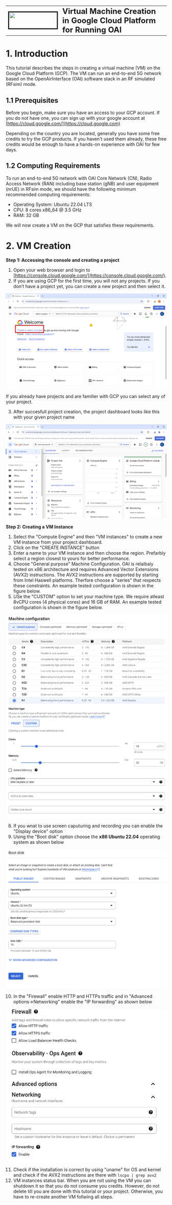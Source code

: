 <table style="border-collapse: collapse; border: none;">
  <tr style="border-collapse: collapse; border: none;">
    <td style="border-collapse: collapse; border: none;">
      <a href="http://www.openairinterface.org/">
         <img src="./images/oai_final_logo.png" alt="" border=3 height=50 width=150>
         </img>
      </a>
    </td>
    <td style="border-collapse: collapse; border: none; vertical-align: center;">
      <b><font size = "5">Virtual Machine Creation in Google Cloud Platform for Running OAI</font></b>
    </td>
  </tr>
</table>



#  1. Introduction
This tutorial describes the steps in creating a virtual machine (VM) on the Google Cloud Platform (GCP). The VM can run an end-to-end 5G network based on the OpenAirInterface (OAI) software stack in an RF simulated (RFsim) mode. 

## 1.1 Prerequisites
Before you begin, make sure you have an access to your GCP account. If you do not have one, you can sign up with your google account at   [https://cloud.google.com/](https://cloud.google.com)

Depending on the country you are located, generally you have some free credits to try the GCP products. If you haven't used them already, these free credits would be enough to have a hands-on experience with OAI for few days.

## 1.2 Computing Requirements
To run an end-to-end 5G network with OAI Core Network (CN),
Radio Access Network (RAN) including base station (gNB) and user equipment (nrUE) in RFsim mode, we should have the following minimum recommended computing requirements: 
-  Operating System: Ubuntu 22.04 LTS
-  CPU: 8 cores x86_64 @ 3.5 GHz
- RAM: 32 GB

We will now create a VM on the GCP that satisfies these requirements.

# 2. VM Creation

**Step 1:  Accessing the console and creating a project**

1.  Open your web browser and login to [https://console.cloud.google.com/](https://console.cloud.google.com/).
2.  If you are using GCP for the first time, you will not any projects. If you don’t have a project yet, you can create a new project and then select it.

![Console](./resources/console_1.png)

If you already have projects and are familier with GCP you can select any of your project.

3. After succesfull project creation, the project dashboard looks like this with your given project name 

 ![Console](./resources/console_3.png)
 
**Step 2:  Creating a VM Instance**
 
1. Select the "Compute Engine" and then "VM instances" to create a new VM instance from your project dashboard.
2. Click on the "CREATE INSTANCE" button
3. Enter a name to your VM instance and then choose the region. Prefarbly select a region closest to yours for better performance.
4. Choose "General purpose" Machine Configuration. OAI is relaibaly tested on x86 architecture and requires Advanced Vector Extensions (AVX2) instructions. The AVX2 instructions are supported by starting from Intel Haswell platforms. Therfore choose a "series" that respects these constraints. An example tested configuration is shown in the figure below.
7. USe the "CUSTOM" option to set your machine type. We require atleast 8vCPU cores (4 physical cores) and 16 GB of RAM. An example tested configuration is shown in the figure below.
 
 ![Console](./resources/console_6.png)
 
8. If you wnat to use screen caputuring and recording you can enable the "Display device" option
9. Using the "Boot disk" option choose the **x86 Ubuntu 22.04** operating system as shown below

 ![Console](./resources/console_7.png)
 
10. In the "Firewall" enable HTTP and HTTPs traffic and in "Advanced options->Networking" enable the "IP forwarding" as shown below

![Console](./resources/console_8.png)

11. Check if the installation is correct by using "uname" for OS and kernel and check if the AVX2 instructions are there with `lscpu | grep avx2`
12.  VM instances status bar. When you are not using the VM you can shutdown it so that you do not consume you credits. However, do not delete till you are done with this tutorial or your project. Otherwise, you have to re-create another VM follwing all steps.
